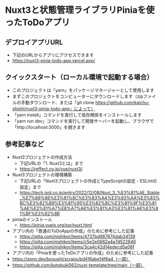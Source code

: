 # Nuxt3と状態管理ライブラリPiniaを使ったToDoアプリ

## デプロイアプリURL
- 下記のURLからアプリにアクセスできます
- https://nuxt3-pinia-todo-app.vercel.app/

## クイックスタート（ローカル環境で起動する場合）
- このプロジェクトは「yarn」をパッケージマネージャーとして使用します
- まずこのプロジェクトをコンピューターにダウンロードします（zipファイルの手動ダウンロード、または「git clone https://github.com/kaichu-shishi/nuxt3-pinia-todo-app」によって）
- 「yarn install」コマンドを実行して依存関係をインストールします
- 「yarn run dev」コマンドを実行して開発サーバーを起動し、ブラウザで「http://localhost:3000」を開きます

## 参考記事など
- Nuxt3プロジェクトの作成方法
  - 下記URLの「1. Nuxt3とは」まで
  - https://reffect.co.jp/vue/nuxt3/
- Nuxt3プロジェクトの環境構築
  - 下記URLの「Nuxt3プロジェクトの作成とTypeScriptの設定 - ESLintの設定」まで
  - https://tech.isid.co.jp/entry/2022/12/08/Nuxt_3_%E3%81%AE_Stable_%E7%89%88%E3%81%8C%E3%83%AA%E3%83%AA%E3%83%BC%E3%82%B9%E3%81%95%E3%82%8C%E3%81%9F%E3%81%AE%E3%81%A7%E8%A7%A6%E3%81%A3%E3%81%A6%E3%81%BF%E3%82%8B
- piniaのインストール
  - https://pinia.vuejs.org/ssr/nuxt.html
- アプリ内の「普通のToDoAppの作成」のために参考にした記事
  -  https://qiita.com/nishikor/items/4737bd987674dab34139
  -  https://qiita.com/nishikor/items/c5e2e0682a4a7d522846
  -  https://qiita.com/nishikor/items/3ca4c42d14edecd5a06f
-  アプリ内の「Piniaを使ったToDoアプリの作成」のために参考にした記事
  -  https://zenn.dev/bosushi/scraps/bd416abe14f6a4（一部）
  -  https://github.com/kotobuki562/nuxt-template/tree/main（一部）
